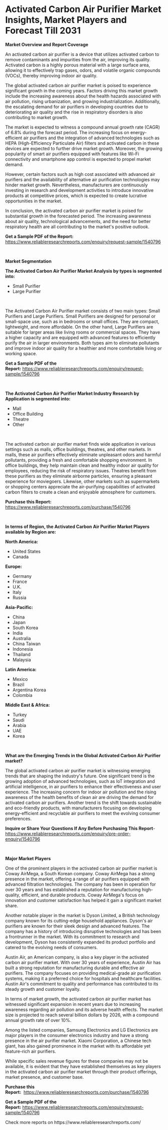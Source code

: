 <p><h1>Activated Carbon Air Purifier Market Insights, Market Players and Forecast Till 2031</h1></p><p><strong>Market Overview and Report Coverage</strong></p>
<p><p>An activated carbon air purifier is a device that utilizes activated carbon to remove contaminants and impurities from the air, improving its quality. Activated carbon is a highly porous material with a large surface area, allowing it to effectively trap gases, odors, and volatile organic compounds (VOCs), thereby improving indoor air quality.</p><p>The global activated carbon air purifier market is poised to experience significant growth in the coming years. Factors driving this market growth include the increasing awareness about the health hazards associated with air pollution, rising urbanization, and growing industrialization. Additionally, the escalating demand for air purifiers in developing countries due to deteriorating air quality and the rise in respiratory disorders is also contributing to market growth.</p><p>The market is expected to witness a compound annual growth rate (CAGR) of 6.8% during the forecast period. The increasing focus on energy-efficient air purifiers and the integration of advanced technologies such as HEPA (High-Efficiency Particulate Air) filters and activated carbon in these devices are expected to further drive market growth. Moreover, the growing popularity of smart air purifiers equipped with features like Wi-Fi connectivity and smartphone app control is expected to propel market demand.</p><p>However, certain factors such as high cost associated with advanced air purifiers and the availability of alternative air purification technologies may hinder market growth. Nevertheless, manufacturers are continuously investing in research and development activities to introduce innovative products at competitive prices, which is expected to create lucrative opportunities in the market.</p><p>In conclusion, the activated carbon air purifier market is poised for substantial growth in the forecasted period. The increasing awareness about air quality, technological advancements, and the need for better respiratory health are all contributing to the market's positive outlook.</p></p>
<p><strong>Get a Sample PDF of the Report:</strong> <a href="https://www.reliableresearchreports.com/enquiry/request-sample/1540796">https://www.reliableresearchreports.com/enquiry/request-sample/1540796</a></p>
<p>&nbsp;</p>
<p><strong>Market Segmentation</strong></p>
<p><strong>The Activated Carbon Air Purifier Market Analysis by types is segmented into:</strong></p>
<p><ul><li>Small Purifier</li><li>Large Purifier</li></ul></p>
<p>&nbsp;</p>
<p><p>The Activated Carbon Air Purifier market consists of two main types: Small Purifiers and Large Purifiers. Small Purifiers are designed for personal or small-space use, such as in bedrooms or small offices. They are compact, lightweight, and more affordable. On the other hand, Large Purifiers are suitable for larger areas like living rooms or commercial spaces. They have a higher capacity and are equipped with advanced features to efficiently purify the air in larger environments. Both types aim to eliminate pollutants and improve indoor air quality for a healthier and more comfortable living or working space.</p></p>
<p><strong>Get a Sample PDF of the Report:</strong>&nbsp;<a href="https://www.reliableresearchreports.com/enquiry/request-sample/1540796">https://www.reliableresearchreports.com/enquiry/request-sample/1540796</a></p>
<p>&nbsp;</p>
<p><strong>The Activated Carbon Air Purifier Market Industry Research by Application is segmented into:</strong></p>
<p><ul><li>Mall</li><li>Office Building</li><li>Theatre</li><li>Other</li></ul></p>
<p>&nbsp;</p>
<p><p>The activated carbon air purifier market finds wide application in various settings such as malls, office buildings, theatres, and other markets. In malls, these air purifiers effectively eliminate unpleasant odors and harmful pollutants, providing a fresh and comfortable shopping environment. In office buildings, they help maintain clean and healthy indoor air quality for employees, reducing the risk of respiratory issues. Theatres benefit from these purifiers as they eliminate airborne particles, ensuring a pleasant experience for moviegoers. Likewise, other markets such as supermarkets or shopping centers appreciate the air-purifying capabilities of activated carbon filters to create a clean and enjoyable atmosphere for customers.</p></p>
<p><strong>Purchase this Report:</strong>&nbsp; <a href="https://www.reliableresearchreports.com/purchase/1540796">https://www.reliableresearchreports.com/purchase/1540796</a></p>
<p>&nbsp;</p>
<p><strong>In terms of Region, the Activated Carbon Air Purifier Market Players available by Region are:</strong></p>
<p>
    <p> <strong> North America: </strong>
        <ul>
            <li>United States</li>
            <li>Canada</li>
        </ul>
        </p> 
    <p> <strong> Europe: </strong>
        <ul>
            <li>Germany</li>
            <li>France</li>
            <li>U.K.</li>
            <li>Italy</li>
            <li>Russia</li>
        </ul>
        </p> 
    <p> <strong> Asia-Pacific: </strong>
        <ul>
            <li>China</li>
            <li>Japan</li>
            <li>South Korea</li>
            <li>India</li>
            <li>Australia</li>
            <li>China Taiwan</li>
            <li>Indonesia</li>
            <li>Thailand</li>
            <li>Malaysia</li>
        </ul>
        </p> 
    <p> <strong> Latin America: </strong>
        <ul>
            <li>Mexico</li>
            <li>Brazil</li>
            <li>Argentina Korea</li>
            <li>Colombia</li>
        </ul>
        </p> 
    <p> <strong> Middle East & Africa: </strong>
        <ul>
            <li>Turkey</li>
            <li>Saudi</li>
            <li>Arabia</li>
            <li>UAE</li>
            <li>Korea</li>
        </ul>
    </p>
    </p>
<p>&nbsp;</p>
<p><strong>What are the Emerging Trends in the Global Activated Carbon Air Purifier market?</strong></p>
<p><p>The global activated carbon air purifier market is witnessing emerging trends that are shaping the industry's future. One significant trend is the growing adoption of advanced technologies, such as IoT integration and artificial intelligence, in air purifiers to enhance their effectiveness and user experience. The increasing concern for indoor air pollution and the rising awareness of the health benefits of clean air are driving the demand for activated carbon air purifiers. Another trend is the shift towards sustainable and eco-friendly products, with manufacturers focusing on developing energy-efficient and recyclable air purifiers to meet the evolving consumer preferences.</p></p>
<p><strong>Inquire or Share Your Questions If Any Before Purchasing This Report</strong>- <a href="https://www.reliableresearchreports.com/enquiry/pre-order-enquiry/1540796">https://www.reliableresearchreports.com/enquiry/pre-order-enquiry/1540796</a></p>
<p>&nbsp;</p>
<p><strong>Major Market Players</strong></p>
<p><p>One of the prominent players in the activated carbon air purifier market is Coway AirMega, a South Korean company. Coway AirMega has a strong presence in the market, offering a range of air purifiers equipped with advanced filtration technologies. The company has been in operation for over 30 years and has established a reputation for manufacturing high-quality, efficient, and durable products. Coway AirMega's focus on innovation and customer satisfaction has helped it gain a significant market share.</p><p>Another notable player in the market is Dyson Limited, a British technology company known for its cutting-edge household appliances. Dyson's air purifiers are known for their sleek design and advanced features. The company has a history of introducing disruptive technologies and has been a frontrunner in the market. With its commitment to research and development, Dyson has consistently expanded its product portfolio and catered to the evolving needs of consumers.</p><p>Austin Air, an American company, is also a key player in the activated carbon air purifier market. With over 30 years of experience, Austin Air has built a strong reputation for manufacturing durable and effective air purifiers. The company focuses on providing medical-grade air purification systems, making it a preferred choice for hospitals and healthcare facilities. Austin Air's commitment to quality and performance has contributed to its steady growth and customer loyalty.</p><p>In terms of market growth, the activated carbon air purifier market has witnessed significant expansion in recent years due to increasing awareness regarding air pollution and its adverse health effects. The market size is projected to reach several billion dollars by 2026, with a compound annual growth rate of over 10%.</p><p>Among the listed companies, Samsung Electronics and LG Electronics are major players in the consumer electronics industry and have a strong presence in the air purifier market. Xiaomi Corporation, a Chinese tech giant, has also gained prominence in the market with its affordable yet feature-rich air purifiers.</p><p>While specific sales revenue figures for these companies may not be available, it is evident that they have established themselves as key players in the activated carbon air purifier market through their product offerings, market presence, and customer base.</p></p>
<p><strong>Purchase this Report:</strong>&nbsp;&nbsp;<a href="https://www.reliableresearchreports.com/purchase/1540796">https://www.reliableresearchreports.com/purchase/1540796</a></p>
<p></p>
<p><strong>Get a Sample PDF of the Report:</strong>&nbsp;<a href="https://www.reliableresearchreports.com/enquiry/request-sample/1540796">https://www.reliableresearchreports.com/enquiry/request-sample/1540796</a></p>
<p>Check more reports on https://www.reliableresearchreports.com/</p>